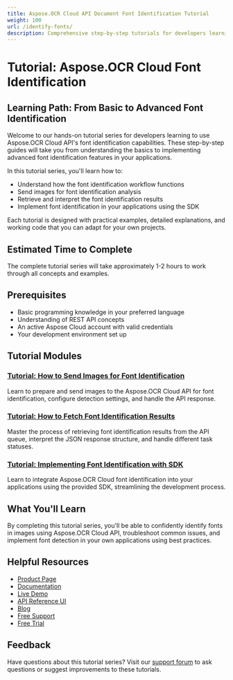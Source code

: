 ```yaml
---
title: Aspose.OCR Cloud API Document Font Identification Tutorial
weight: 100
url: /identify-fonts/
description: Comprehensive step-by-step tutorials for developers learning to identify fonts in images using Aspose.OCR Cloud API.
---
```


# Tutorial: Aspose.OCR Cloud Font Identification

## Learning Path: From Basic to Advanced Font Identification

Welcome to our hands-on tutorial series for developers learning to use Aspose.OCR Cloud API's font identification capabilities. These step-by-step guides will take you from understanding the basics to implementing advanced font identification features in your applications.

In this tutorial series, you'll learn how to:
- Understand how the font identification workflow functions
- Send images for font identification analysis
- Retrieve and interpret the font identification results
- Implement font identification in your applications using the SDK

Each tutorial is designed with practical examples, detailed explanations, and working code that you can adapt for your own projects.

## Estimated Time to Complete
The complete tutorial series will take approximately 1-2 hours to work through all concepts and examples.

## Prerequisites
- Basic programming knowledge in your preferred language
- Understanding of REST API concepts
- An active Aspose Cloud account with valid credentials
- Your development environment set up

## Tutorial Modules

### [Tutorial: How to Send Images for Font Identification](/identify-fonts/send-for-recognition/) 
Learn to prepare and send images to the Aspose.OCR Cloud API for font identification, configure detection settings, and handle the API response.

### [Tutorial: How to Fetch Font Identification Results](/identify-fonts/fetch-recognition-result/)  
Master the process of retrieving font identification results from the API queue, interpret the JSON response structure, and handle different task statuses.

### [Tutorial: Implementing Font Identification with SDK](/identify-fonts/sdk-implementation/)
Learn to integrate Aspose.OCR Cloud font identification into your applications using the provided SDK, streamlining the development process.

## What You'll Learn
By completing this tutorial series, you'll be able to confidently identify fonts in images using Aspose.OCR Cloud API, troubleshoot common issues, and implement font detection in your own applications using best practices.

## Helpful Resources
- [Product Page](https://products.aspose.cloud/ocr/)
- [Documentation](https://docs.aspose.cloud/ocr/)
- [Live Demo](https://products.aspose.app/ocr/family)
- [API Reference UI](https://reference.aspose.cloud/ocr/)
- [Blog](https://blog.aspose.cloud/category/ocr/)
- [Free Support](https://forum.aspose.cloud/c/ocr/12/)
- [Free Trial](https://dashboard.aspose.cloud/#/apps)

## Feedback
Have questions about this tutorial series? Visit our [support forum](https://forum.aspose.cloud/c/ocr/12/) to ask questions or suggest improvements to these tutorials.
